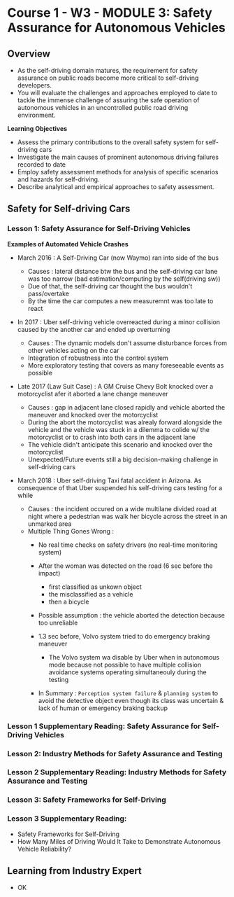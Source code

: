 # Course 1 - W3 - MODULE 3: Safety Assurance for Autonomous Vehicles

## Overview 

- As the self-driving domain matures, the requirement for safety assurance on public roads become more critical to self-driving developers. 
- You will evaluate the challenges and approaches employed to date to tackle the immense challenge of assuring the safe operation of autonomous vehicles in an uncontrolled public road driving environment.

**Learning Objectives**
- Assess the primary contributions to the overall safety system for self-driving cars
- Investigate the main causes of prominent autonomous driving failures recorded to date
- Employ safety assessment methods for analysis of specific scenarios and hazards for self-driving.
- Describe analytical and empirical approaches to safety assessment.


## Safety for Self-driving Cars

### Lesson 1: Safety Assurance for Self-Driving Vehicles
**Examples of Automated Vehicle Crashes** 
-  March 2016 : A Self-Driving Car (now Waymo) ran into side of the bus
    - Causes : lateral distance btw the bus and the self-driving car lane was too narrow (bad estimation/computing by the self(driving sw))
    - Due of that, the self-driving car thought the bus wouldn't pass/overtake
    - By the time the car computes a new measuremnt was too late to react


- In 2017 : Uber self-driving vehicle overreacted during a minor collision caused by the another car and ended up overturning
  - Causes : The dynamic models don't assume disturbance forces from other vehicles acting on the car 
  - Integration of robustness into the control system
  - More exploratory testing that covers as many foreseeable events as possible


- Late 2017 (Law Suit Case) : A GM Cruise Chevy Bolt knocked over a motorcyclist afer it aborted a lane change maneuver
  - Causes : gap in adjacent lane closed rapidly and vehicle aborted the maneuver and knocked over the motorcyclist
  - During the abort the motorcyclist was alrealy forward alongside the vehicle and the vehicle was stuck in a dilemma to colide w/ the motorcyclist or to crash into both cars in the adjacent lane
  - The vehicle didn't anticipate this scenario and knocked over the motorcyclist 
  - Unexpected/Future events still a big decision-making challenge in self-driving cars

- March 2018 : Uber self-driving Taxi fatal accident in Arizona. As consequence of that Uber suspended his self-driving cars testing for a while
  - Causes : the incident occured on a wide multilane divided road at night where a pedestrian was walk her bicycle across the street in an unmarked area
  - Multiple Thing Gones Wrong : 
    - No real time checks on safety drivers (no real-time monitoring system)
    - After the woman was detected on the road (6 sec before the impact)
      - first classified as unkown object
      - the misclassified as a vehicle 
      - then a bicycle
    - Possible assumption : the vehicle aborted the detection because too unreliable
    - 1.3 sec before, Volvo system tried to do emergency braking maneuver
      - The Volvo system wa disable by Uber when in autonomous mode because not possible to have multiple collision avoidance systems operating simultaneouly during the testing
    
    - In Summary :  `Perception system failure` & `planning system` to avoid the detective object even though its class was uncertain & lack of human or emergency braking backup




### Lesson 1 Supplementary Reading: Safety Assurance for Self-Driving Vehicles
### Lesson 2: Industry Methods for Safety Assurance and Testing
### Lesson 2 Supplementary Reading: Industry Methods for Safety Assurance and Testing
### Lesson 3: Safety Frameworks for Self-Driving
### Lesson 3 Supplementary Reading: 
  - Safety Frameworks for Self-Driving
  - How Many Miles of Driving Would It Take to Demonstrate Autonomous Vehicle Reliability?

## Learning from Industry Expert

- OK